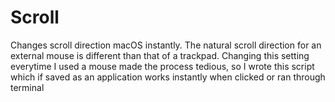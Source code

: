 # Scroll
Changes scroll direction macOS instantly.
The natural scroll direction for an external mouse is different than that of a trackpad.
Changing this setting everytime I used a mouse made the process tedious, so I wrote this script which if saved as an application works instantly when clicked or ran through terminal
